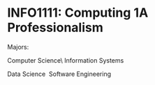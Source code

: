 # INFO1111: Computing 1A Professionalism
<!--- BREAKLINE USING <BR> --->
Majors:<br>
<!--- BREAKLINE USING \ --->
Computer Science\ 
Information Systems<br>



<!--- BREAKLINE USING &nbsp --->
Data Science&nbsp;
Software Engineering

